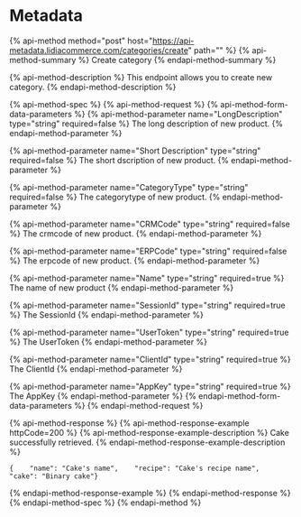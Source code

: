 # Metadata

{% api-method method="post" host="https://api-metadata.lidiacommerce.com/categories/create" path="" %}
{% api-method-summary %}
Create category
{% endapi-method-summary %}

{% api-method-description %}
This endpoint allows you to create new category.
{% endapi-method-description %}

{% api-method-spec %}
{% api-method-request %}
{% api-method-form-data-parameters %}
{% api-method-parameter name="LongDescription" type="string" required=false %}
The long description of new product.
{% endapi-method-parameter %}

{% api-method-parameter name="Short Description" type="string" required=false %}
The short dscription of new product.
{% endapi-method-parameter %}

{% api-method-parameter name="CategoryType" type="string" required=false %}
The categorytype of new product.
{% endapi-method-parameter %}

{% api-method-parameter name="CRMCode" type="string" required=false %}
The crmcode of new product.
{% endapi-method-parameter %}

{% api-method-parameter name="ERPCode" type="string" required=false %}
The erpcode of new product.
{% endapi-method-parameter %}

{% api-method-parameter name="Name" type="string" required=true %}
The name of new product
{% endapi-method-parameter %}

{% api-method-parameter name="SessionId" type="string" required=true %}
The SessionId
{% endapi-method-parameter %}

{% api-method-parameter name="UserToken" type="string" required=true %}
The UserToken
{% endapi-method-parameter %}

{% api-method-parameter name="ClientId" type="string" required=true %}
The ClientId
{% endapi-method-parameter %}

{% api-method-parameter name="AppKey" type="string" required=true %}
The AppKey
{% endapi-method-parameter %}
{% endapi-method-form-data-parameters %}
{% endapi-method-request %}

{% api-method-response %}
{% api-method-response-example httpCode=200 %}
{% api-method-response-example-description %}
Cake successfully retrieved.
{% endapi-method-response-example-description %}

```
{    "name": "Cake's name",    "recipe": "Cake's recipe name",    "cake": "Binary cake"}
```
{% endapi-method-response-example %}
{% endapi-method-response %}
{% endapi-method-spec %}
{% endapi-method %}




